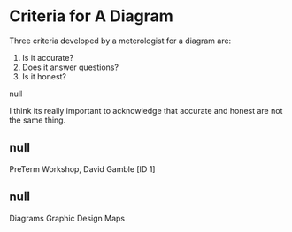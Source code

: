 # Criteria for A Diagram 

Three criteria developed by a meterologist for a diagram are: 

1. Is it accurate? 
2. Does it answer questions?
3. Is it honest? 

 

null

I think its really important to acknowledge that accurate and honest are not the same thing. 

## null

PreTerm Workshop, David Gamble [ID 1]

## null

Diagrams
Graphic Design
Maps

